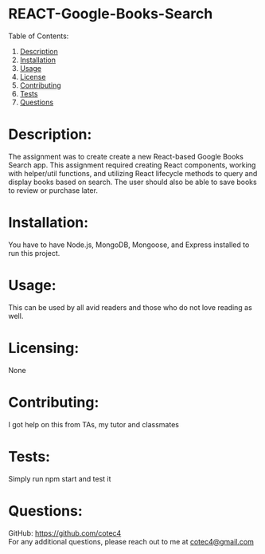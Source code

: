 # REACT-Google-Books-Search

Table of Contents:
1. [Description](#description)
2. [Installation](#installation)
3. [Usage](#usage)
4. [License](#license)
5. [Contributing](#contributing)
6. [Tests](#tests)
7. [Questions](#questions)

# Description:
The assignment was to create create a new React-based Google Books Search app. This assignment required creating React components, working with helper/util functions, and utilizing React lifecycle methods to query and display books based on search. The user should also be able to save books to review or purchase later.
        
# Installation:
You have to have Node.js, MongoDB, Mongoose, and Express installed to run this project.
        
# Usage:
This can be used by all avid readers and those who do not love reading as well.
        
# Licensing:
None
        
# Contributing:
I got help on this from TAs, my tutor and classmates
        
# Tests:
Simply run npm start and test it
        
# Questions:

GitHub: https://github.com/cotec4        
For any additional questions, please reach out to me at cotec4@gmail.com